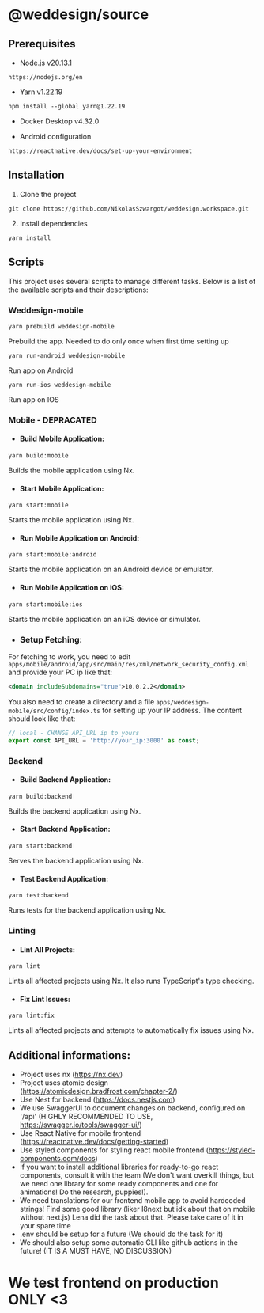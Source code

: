 # @weddesign/source

## Prerequisites

- Node.js v20.13.1

```https://nodejs.org/en```

- Yarn v1.22.19

```npm install --global yarn@1.22.19```

- Docker Desktop v4.32.0

- Android configuration

```https://reactnative.dev/docs/set-up-your-environment```

## Installation
1. Clone the project

```git clone https://github.com/NikolasSzwargot/weddesign.workspace.git```

2. Install dependencies

```yarn install```
## Scripts
This project uses several scripts to manage different tasks. Below is a list of the available scripts and their descriptions:

### Weddesign-mobile

```yarn prebuild weddesign-mobile```

Prebuild the app. Needed to do only once when first time setting up

```yarn run-android weddesign-mobile```

Run app on Android

```yarn run-ios weddesign-mobile```

Run app on IOS


### Mobile - DEPRACATED
- #### Build Mobile Application:

```yarn build:mobile```

  Builds the mobile application using Nx.

- #### Start Mobile Application:

```yarn start:mobile```

  Starts the mobile application using Nx.

- #### Run Mobile Application on Android:

```yarn start:mobile:android```

  Starts the mobile application on an Android device or emulator.

- #### Run Mobile Application on iOS:

```yarn start:mobile:ios```

Starts the mobile application on an iOS device or simulator.

- ### Setup Fetching:

For fetching to work, you need to edit `apps/mobile/android/app/src/main/res/xml/network_security_config.xml` and provide your PC ip like that:

```xml
<domain includeSubdomains="true">10.0.2.2</domain>
```

You also need to create a directory and a file `apps/weddesign-mobile/src/config/index.ts` for setting up your IP address. The content should look like that:

```ts
// local - CHANGE API_URL ip to yours
export const API_URL = 'http://your_ip:3000' as const;
```

### Backend
- #### Build Backend Application:

```yarn build:backend```

Builds the backend application using Nx.

- #### Start Backend Application:

```yarn start:backend```

Serves the backend application using Nx.

- #### Test Backend Application:

```yarn test:backend```

Runs tests for the backend application using Nx.

### Linting
- #### Lint All Projects:

```yarn lint```

Lints all affected projects using Nx. It also runs TypeScript's type checking.

- #### Fix Lint Issues:

```yarn lint:fix``` 

Lints all affected projects and attempts to automatically fix issues using Nx.

## Additional informations:

- Project uses nx (https://nx.dev)
- Project uses atomic design (https://atomicdesign.bradfrost.com/chapter-2/)
- Use Nest for backend (https://docs.nestjs.com)
- We use SwaggerUI to document changes on backend, configured on '/api' (HIGHLY RECOMMENDED TO USE, https://swagger.io/tools/swagger-ui/) 
- Use React Native for mobile frontend (https://reactnative.dev/docs/getting-started)
- Use styled components for styling react mobile frontend (https://styled-components.com/docs)
- If you want to install additional libraries for ready-to-go react components, consult it with the team (We don't want overkill things, but we need one library for some ready components and one for animations! Do the research, puppies!).
- We need translations for our frontend mobile app to avoid hardcoded strings! Find some good library (liker I8next but idk about that on mobile without next.js) Lena did the task about that. Please take care of it in your spare time
- .env should be setup for a future (We should do the task for it)
- We should also setup some automatic CLI like github actions in the future! (IT IS A MUST HAVE, NO DISCUSSION)
# We test frontend on production ONLY <3
